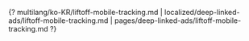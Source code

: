 {? multilang/ko-KR/liftoff-mobile-tracking.md | localized/deep-linked-ads/liftoff-mobile-tracking.md | pages/deep-linked-ads/liftoff-mobile-tracking.md ?}
